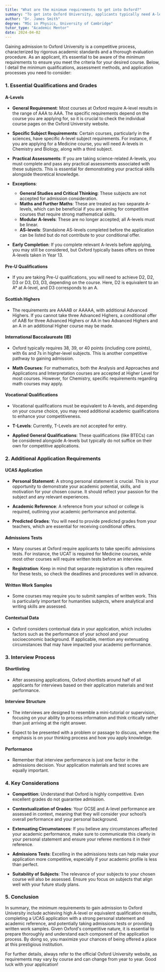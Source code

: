 ```yaml
---
title: "What are the minimum requirements to get into Oxford?"
summary: "To get into Oxford University, applicants typically need A-levels between A*A*A and AAA, depending on the chosen course."
author: "Dr. James Smith"
degree: "MSc in Physics, University of Cambridge"
tutor_type: "Academic Mentor"
date: 2024-04-02
---
```


Gaining admission to Oxford University is a competitive process, characterized by rigorous academic standards and a thorough evaluation procedure. As an applicant, it’s essential to be aware of the minimum requirements to ensure you meet the criteria for your desired course. Below, I detail the minimum qualifications, assessment methods, and application processes you need to consider:

### 1. Essential Qualifications and Grades

#### A-Levels

- **General Requirement**: Most courses at Oxford require A-level results in the range of A*A*A to AAA. The specific requirements depend on the course you are applying for, so it is crucial to check the individual course pages on the Oxford University website.
  
- **Specific Subject Requirements**: Certain courses, particularly in the sciences, have specific A-level subject requirements. For instance, if you are applying for a Medicine course, you will need A-levels in Chemistry and Biology, along with a third subject. 

- **Practical Assessments**: If you are taking science-related A-levels, you must complete and pass any practical assessments associated with these subjects. This is essential for demonstrating your practical skills alongside theoretical knowledge.

- **Exceptions**: 
  - **General Studies and Critical Thinking**: These subjects are not accepted for admission consideration.
  - **Maths and Further Maths**: These are treated as two separate A-levels, which can be beneficial if you are aiming for competitive courses that require strong mathematical skills.
  - **Modular A-levels**: These are no longer accepted; all A-levels must be linear.
  - **AS-levels**: Standalone AS-levels completed before the application can be listed but do not contribute to your conditional offer.

- **Early Completion**: If you complete relevant A-levels before applying, you may still be considered, but Oxford typically bases offers on three A-levels taken in Year 13.

#### Pre-U Qualifications

- If you are taking Pre-U qualifications, you will need to achieve D2, D2, D3 or D3, D3, D3, depending on the course. Here, D2 is equivalent to an A* at A-level, and D3 corresponds to an A.

#### Scottish Highers

- The requirements are AAAAB or AAAAA, with additional Advanced Highers. If you cannot take three Advanced Highers, a conditional offer of AAB for three Advanced Highers or AA in two Advanced Highers and an A in an additional Higher course may be made.

#### International Baccalaureate (IB)

- Oxford typically requires 38, 39, or 40 points (including core points), with 6s and 7s in higher-level subjects. This is another competitive pathway to gaining admission.

- **Math Courses**: For mathematics, both the Analysis and Approaches and Applications and Interpretation courses are accepted at Higher Level for most courses. However, for Chemistry, specific requirements regarding math courses may apply.

#### Vocational Qualifications

- Vocational qualifications must be equivalent to A-levels, and depending on your course choice, you may need additional academic qualifications to enhance your competitiveness.

- **T-Levels**: Currently, T-Levels are not accepted for entry.

- **Applied General Qualifications**: These qualifications (like BTECs) can be considered alongside A-levels but typically do not suffice on their own for competitive applications.

### 2. Additional Application Requirements

#### UCAS Application

- **Personal Statement**: A strong personal statement is crucial. This is your opportunity to demonstrate your academic potential, skills, and motivation for your chosen course. It should reflect your passion for the subject and any relevant experiences.

- **Academic Reference**: A reference from your school or college is required, outlining your academic performance and potential.

- **Predicted Grades**: You will need to provide predicted grades from your teachers, which are essential for receiving conditional offers.

#### Admissions Tests

- Many courses at Oxford require applicants to take specific admissions tests. For instance, the UCAT is required for Medicine courses, while most other courses will require written tests before an interview.

- **Registration**: Keep in mind that separate registration is often required for these tests, so check the deadlines and procedures well in advance.

#### Written Work Samples

- Some courses may require you to submit samples of written work. This is particularly important for humanities subjects, where analytical and writing skills are assessed.

#### Contextual Data

- Oxford considers contextual data in your application, which includes factors such as the performance of your school and your socioeconomic background. If applicable, mention any extenuating circumstances that may have impacted your academic performance.

### 3. Interview Process

#### Shortlisting

- After assessing applications, Oxford shortlists around half of all applicants for interviews based on their application materials and test performance.

#### Interview Structure

- The interviews are designed to resemble a mini-tutorial or supervision, focusing on your ability to process information and think critically rather than just arriving at the right answer.

- Expect to be presented with a problem or passage to discuss, where the emphasis is on your thinking process and how you apply knowledge.

#### Performance

- Remember that interview performance is just one factor in the admissions decision. Your application materials and test scores are equally important.

### 4. Key Considerations

- **Competition**: Understand that Oxford is highly competitive. Even excellent grades do not guarantee admission. 

- **Contextualization of Grades**: Your GCSE and A-level performance are assessed in context, meaning that they will consider your school’s overall performance and your personal background.

- **Extenuating Circumstances**: If you believe any circumstances affected your academic performance, make sure to communicate this clearly in your personal statement and ensure your referee mentions it in their reference.

- **Admissions Tests**: Excelling in the admissions tests can help make your application more competitive, especially if your academic profile is less than perfect.

- **Suitability of Subjects**: The relevance of your subjects to your chosen course will also be assessed. Ensure you focus on subjects that align well with your future study plans.

### 5. Conclusion

In summary, the minimum requirements to gain admission to Oxford University include achieving high A-level or equivalent qualification results, completing a UCAS application with a strong personal statement and academic reference, and potentially taking admissions tests or providing written work samples. Given Oxford's competitive nature, it is essential to prepare thoroughly and understand each component of the application process. By doing so, you maximize your chances of being offered a place at this prestigious institution.

For further details, always refer to the official Oxford University website, as requirements may vary by course and can change from year to year. Good luck with your application!
    